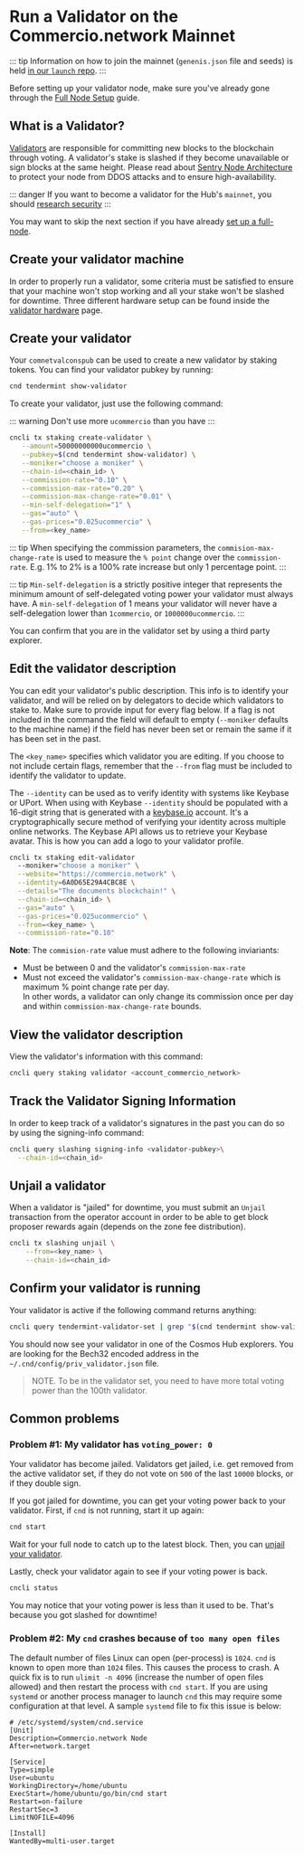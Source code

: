 # Run a Validator on the Commercio.network Mainnet

::: tip
Information on how to join the mainnet (`genenis.json` file and seeds) is held 
[in our `launch` repo](https://github.com/commercionetwork/launch).
:::

Before setting up your validator node, make sure you've already gone through the 
[Full Node Setup](./join-mainnet.md) guide.

## What is a Validator? 
[Validators](https://cosmos.network/docs/cosmos-hub/validators/overview.html) are responsible for committing new 
blocks to the blockchain through voting. 
A validator's stake is slashed if they become unavailable or sign blocks at the same height. 
Please read about [Sentry Node Architecture](https://cosmos.network/docs/cosmos-hub/validators/validator-faq.html#technical-requirements) 
to protect your node from DDOS attacks and to ensure high-availability.

::: danger 
If you want to become a validator for the Hub's `mainnet`, you should 
[research security](https://cosmos.network/docs/cosmos-hub/validators/security.html)
:::

You may want to skip the next section if you have already [set up a full-node](./join-mainnet.md). 

## Create your validator machine
In order to properly run a validator, some criteria must be satisfied to ensure that your machine won't stop working and 
all your stake won't be slashed for downtime. Three different hardware setup can be found inside the 
[validator hardware](./validator-hardware.md) page.


## Create your validator
Your `comnetvalconspub` can be used to create a new validator by staking tokens. 
You can find your validator pubkey by running:

```bash
cnd tendermint show-validator
```

To create your validator, just use the following command: 

::: warning
Don't use more `ucommercio` than you have
:::

 ```bash
cncli tx staking create-validator \
    --amount=50000000000ucommercio \
    --pubkey=$(cnd tendermint show-validator) \
    --moniker="choose a moniker" \
    --chain-id=<chain_id> \
    --commission-rate="0.10" \
    --commission-max-rate="0.20" \
    --commission-max-change-rate="0.01" \
    --min-self-delegation="1" \
    --gas="auto" \
    --gas-prices="0.025ucommercio" \
    --from=<key_name>
 ```
 
::: tip
When specifying the commission parameters, the `commision-max-change-rate` is used to measure the `% point` 
change over the `commission-rate`. E.g. 1% to 2% is a 100% rate increase but only 1 percentage point.
::: 

::: tip 
`Min-self-delegation` is a strictly positive integer that represents the minimum amount of self-delegated 
voting power your validator must always have. A `min-self-delegation` of 1 means your validator will never have a 
self-delegation lower than `1commercio`, or `1000000ucommercio`.
:::

You can confirm that you are in the validator set by using a third party explorer. 

## Edit the validator description
You can edit your validator's public description. This info is to identify your validator, and will be relied on by 
delegators to decide which validators to stake to.
Make sure to provide input for every flag below. If a flag is not included in the command the field will default to 
empty (`--moniker` defaults to the machine name) if the field has never been set or remain the same if it has been 
set in the past.

The `<key_name>` specifies which validator you are editing. If you choose to not include certain flags, remember that 
the `--from` flag must be included to identify the validator to update.

The `--identity` can be used as to verify identity with systems like Keybase or UPort. When using with 
Keybase `--identity` should be populated with a 16-digit string that is generated with a 
[keybase.io](https://keybase.io/) account. It's a cryptographically secure method of verifying your identity across 
multiple online networks. The Keybase API allows us to retrieve your Keybase avatar. 
This is how you can add a logo to your validator profile.

```bash
cncli tx staking edit-validator
  --moniker="choose a moniker" \
  --website="https://commercio.network" \
  --identity=6A0D65E29A4CBC8E \
  --details="The documents blockchain!" \
  --chain-id=<chain_id> \
  --gas="auto" \
  --gas-prices="0.025ucommercio" \
  --from=<key_name> \
  --commission-rate="0.10"
```

**Note**: The `commision-rate` value must adhere to the following inviariants: 

* Must be between 0 and the validator's `commission-max-rate`
* Must not exceed the validator's `commission-max-change-rate` which is maximum % point change rate per day.   
  In other words, a validator can only change its commission once per day and within `commission-max-change-rate` bounds.

## View the validator description
View the validator's information with this command:

```bash
cncli query staking validator <account_commercio_network>
```

## Track the Validator Signing Information
In order to keep track of a validator's signatures in the past you can do so by using the signing-info command:

```bash
cncli query slashing signing-info <validator-pubkey>\
  --chain-id=<chain_id>
```

## Unjail a validator
When a validator is "jailed" for downtime, you must submit an `Unjail` transaction from the operator account in order 
to be able to get block proposer rewards again (depends on the zone fee distribution).
 
```bash
cncli tx slashing unjail \
	--from=<key_name> \
	--chain-id=<chain_id>
```

## Confirm your validator is running
Your validator is active if the following command returns anything:

```bash
cncli query tendermint-validator-set | grep "$(cnd tendermint show-validator)"
```

You should now see your validator in one of the Cosmos Hub explorers. 
You are looking for the Bech32 encoded address in the `~/.cnd/config/priv_validator.json` file.

> NOTE. To be in the validator set, you need to have more total voting power than the 100th validator.
         
## Common problems
### Problem #1: My validator has `voting_power: 0`
Your validator has become jailed. Validators get jailed, i.e. get removed from the active validator set, 
if they do not vote on `500` of the last `10000` blocks, or if they double sign.

If you got jailed for downtime, you can get your voting power back to your validator. 
First, if `cnd` is not running, start it up again:

```bash
cnd start
```

Wait for your full node to catch up to the latest block. Then, you can [unjail your validator](#unjail-a-validator).

Lastly, check your validator again to see if your voting power is back.

```bash
cncli status
```

You may notice that your voting power is less than it used to be. That's because you got slashed for downtime!

### Problem #2: My `cnd` crashes because of `too many open files`
The default number of files Linux can open (per-process) is `1024`. 
`cnd` is known to open more than `1024` files. This causes the process to crash. 
A quick fix is to run `ulimit -n 4096` (increase the number of open files allowed) and then restart the process with 
`cnd start`. If you are using `systemd` or another process manager to launch `cnd` this may require some 
configuration at that level. A sample `systemd` file to fix this issue is below:

```
# /etc/systemd/system/cnd.service
[Unit]
Description=Commercio.network Node
After=network.target

[Service]
Type=simple
User=ubuntu
WorkingDirectory=/home/ubuntu
ExecStart=/home/ubuntu/go/bin/cnd start
Restart=on-failure
RestartSec=3
LimitNOFILE=4096

[Install]
WantedBy=multi-user.target
```
